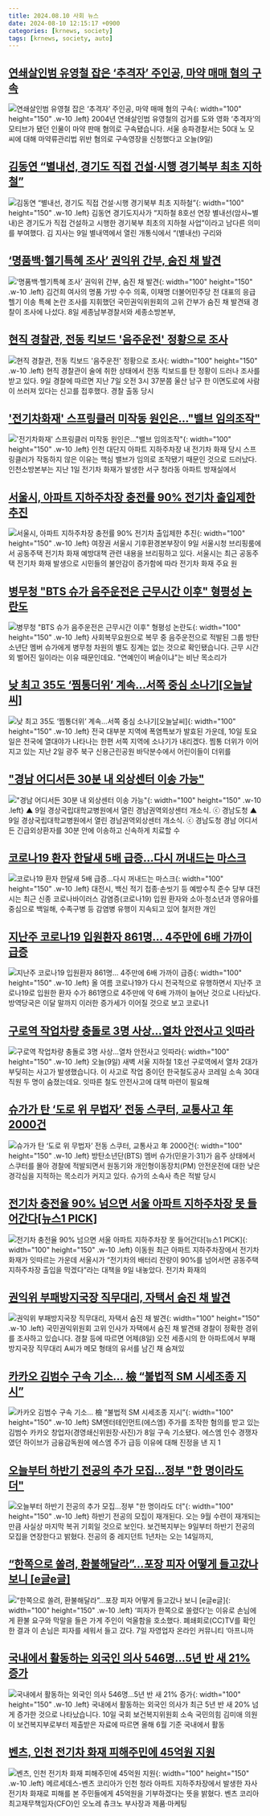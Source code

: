 ```yaml
---
title: 2024.08.10 사회 뉴스
date: 2024-08-10 12:15:17 +0900
categories: [krnews, society]
tags: [krnews, society, auto]
---
```

## [연쇄살인범 유영철 잡은 ‘추격자’ 주인공, 마약 매매 혐의 구속](https://n.news.naver.com/mnews/article/056/0011778057)

![연쇄살인범 유영철 잡은 ‘추격자’ 주인공, 마약 매매 혐의 구속](https://mimgnews.pstatic.net/image/origin/056/2024/08/09/11778057.jpg?type=nf220_150){: width="100" height="150" .w-10 .left}
2004년 연쇄살인범 유영철의 검거를 도와 영화 ‘추격자’의 모티브가 됐던 인물이 마약 판매 혐의로 구속됐습니다. 서울 송파경찰서는 50대 노 모 씨에 대해 마약류관리법 위반 혐의로 구속영장을 신청했다고 오늘(9일)

## [김동연 “별내선, 경기도 직접 건설·시행 경기북부 최초 지하철”](https://n.news.naver.com/mnews/article/005/0001716945)

![김동연 “별내선, 경기도 직접 건설·시행 경기북부 최초 지하철”](https://mimgnews.pstatic.net/image/origin/005/2024/08/10/1716945.jpg?type=nf220_150){: width="100" height="150" .w-10 .left}
김동연 경기도지사가 “지하철 8호선 연장 별내선(암사~별내)은 경기도가 직접 건설하고 시행한 경기북부 최초의 지하철 사업”이라고 남다른 의미를 부여했다. 김 지사는 9일 별내역에서 열린 개통식에서 “(별내선) 구리와

## [‘명품백·헬기특혜 조사’ 권익위 간부, 숨진 채 발견](https://n.news.naver.com/mnews/article/081/0003471107)

![‘명품백·헬기특혜 조사’ 권익위 간부, 숨진 채 발견](https://mimgnews.pstatic.net/image/origin/081/2024/08/09/3471107.jpg?type=nf220_150){: width="100" height="150" .w-10 .left}
김건희 여사의 명품 가방 수수 의혹, 이재명 더불어민주당 전 대표의 응급 헬기 이송 특혜 논란 조사를 지휘했던 국민권익위원회의 고위 간부가 숨진 채 발견돼 경찰이 조사에 나섰다. 8일 세종남부경찰서와 세종소방본부,

## [현직 경찰관, 전동 킥보드 '음주운전' 정황으로 조사](https://n.news.naver.com/mnews/article/018/0005808649)

![현직 경찰관, 전동 킥보드 '음주운전' 정황으로 조사](https://mimgnews.pstatic.net/image/origin/018/2024/08/09/5808649.jpg?type=nf220_150){: width="100" height="150" .w-10 .left}
현직 경찰관이 술에 취한 상태에서 전동 킥보드를 탄 정황이 드러나 조사를 받고 있다. 9일 경찰에 따르면 지난 7일 오전 3시 37분쯤 울산 남구 한 이면도로에 사람이 쓰러져 있다는 신고를 접후했다. 경찰 출동 당시

## ['전기차화재' 스프링클러 미작동 원인은…"밸브 임의조작"](https://n.news.naver.com/mnews/article/001/0014865414)

!['전기차화재' 스프링클러 미작동 원인은…"밸브 임의조작"](https://mimgnews.pstatic.net/image/origin/001/2024/08/09/14865414.jpg?type=nf220_150){: width="100" height="150" .w-10 .left}
인천 대단지 아파트 지하주차장 내 전기차 화재 당시 스프링클러가 작동하지 않은 이유는 핵심 밸브가 임의로 조작됐기 때문인 것으로 드러났다. 인천소방본부는 지난 1일 전기차 화재가 발생한 서구 청라동 아파트 방재실에서

## [서울시, 아파트 지하주차장 충전률 90% 전기차 출입제한 추진](https://n.news.naver.com/mnews/article/003/0012719894)

![서울시, 아파트 지하주차장 충전률 90% 전기차 출입제한 추진](https://mimgnews.pstatic.net/image/origin/003/2024/08/09/12719894.jpg?type=nf220_150){: width="100" height="150" .w-10 .left}
여장권 서울시 기후환경본부장이 9일 서울시청 브리핑룸에서 공동주택 전기차 화재 예방대책 관련 내용을 브리핑하고 있다. 서울시는 최근 공동주택 전기차 화재 발생으로 시민들의 불안감이 증가함에 따라 전기차 화재 주요 원

## [병무청 "BTS 슈가 음주운전은 근무시간 이후" 형평성 논란도](https://n.news.naver.com/mnews/article/057/0001834717)

![병무청 "BTS 슈가 음주운전은 근무시간 이후" 형평성 논란도](https://mimgnews.pstatic.net/image/origin/057/2024/08/09/1834717.jpg?type=nf220_150){: width="100" height="150" .w-10 .left}
사회복무요원으로 복무 중 음주운전으로 적발된 그룹 방탄소년단 멤버 슈가에게 병무청 차원의 별도 징계는 없는 것으로 확인됐습니다. 근무 시간 외 벌어진 일이라는 이유 때문인데요. "연예인이 벼슬이냐"는 비난 목소리가

## [낮 최고 35도 ‘찜통더위’ 계속…서쪽 중심 소나기[오늘날씨]](https://n.news.naver.com/mnews/article/022/0003958785)

![낮 최고 35도 ‘찜통더위’ 계속…서쪽 중심 소나기[오늘날씨]](https://mimgnews.pstatic.net/image/origin/022/2024/08/10/3958785.jpg?type=nf220_150){: width="100" height="150" .w-10 .left}
전국 대부분 지역에 폭염특보가 발효된 가운데, 10일 토요일은 전국에 열대야가 나타나는 한편 서쪽 지역에 소나기가 내리겠다. 찜통 더위가 이어지고 있는 지난 2일 광주 북구 신용근린공원 바닥분수에서 어린이들이 더위를

## ["경남 어디서든 30분 내 외상센터 이송 가능"](https://n.news.naver.com/mnews/article/047/0002442506)

!["경남 어디서든 30분 내 외상센터 이송 가능"](https://mimgnews.pstatic.net/image/origin/047/2024/08/09/2442506.jpg?type=nf220_150){: width="100" height="150" .w-10 .left}
▲ 9일 경상국립대학교병원에서 열린 경남권역외상센터 개소식. ⓒ 경남도청 ▲ 9일 경상국립대학교병원에서 열린 경남권역외상센터 개소식. ⓒ 경남도청 경남 어디서든 긴급외상환자를 30분 안에 이송하고 신속하게 치료할 수

## [코로나19 환자 한달새 5배 급증…다시 꺼내드는 마스크](https://n.news.naver.com/mnews/article/002/0002345266)

![코로나19 환자 한달새 5배 급증…다시 꺼내드는 마스크](https://mimgnews.pstatic.net/image/origin/002/2024/08/09/2345266.jpg?type=nf220_150){: width="100" height="150" .w-10 .left}
대전시, 백신 적기 접종·손씻기 등 예방수칙 준수 당부 대전시는 최근 신종 코로나바이러스 감염증(코로나19) 입원 환자와 소아·청소년과 영유아를 중심으로 백일해, 수족구병 등 감염병 유행이 지속되고 있어 철저한 개인

## [지난주 코로나19 입원환자 861명… 4주만에 6배 가까이 급증](https://n.news.naver.com/mnews/article/011/0004378186)

![지난주 코로나19 입원환자 861명… 4주만에 6배 가까이 급증](https://mimgnews.pstatic.net/image/origin/011/2024/08/09/4378186.jpg?type=nf220_150){: width="100" height="150" .w-10 .left}
올 여름 코로나19가 다시 전국적으로 유행하면서 지난주 코로나19로 입원한 환자 수가 861명으로 4주만에 약 6배 가까이 늘어난 것으로 나타났다. 방역당국은 이달 말까지 이러한 증가세가 이어질 것으로 보고 코로나1

## [구로역 작업차량 충돌로 3명 사상…열차 안전사고 잇따라](https://n.news.naver.com/mnews/article/422/0000675609)

![구로역 작업차량 충돌로 3명 사상…열차 안전사고 잇따라](https://mimgnews.pstatic.net/image/origin/422/2024/08/09/675609.jpg?type=nf220_150){: width="100" height="150" .w-10 .left}
오늘(9일) 새벽 서울 지하철 1호선 구로역에서 열차 2대가 부딪히는 사고가 발생했습니다. 이 사고로 작업 중이던 한국철도공사 코레일 소속 30대 직원 두 명이 숨졌는데요. 잇따른 철도 안전사고에 대책 마련이 필요해

## [슈가가 탄 ‘도로 위 무법자’ 전동 스쿠터, 교통사고 年 2000건](https://n.news.naver.com/mnews/article/005/0001716749)

![슈가가 탄 ‘도로 위 무법자’ 전동 스쿠터, 교통사고 年 2000건](https://mimgnews.pstatic.net/image/origin/005/2024/08/09/1716749.jpg?type=nf220_150){: width="100" height="150" .w-10 .left}
방탄소년단(BTS) 멤버 슈가(민윤기·31)가 음주 상태에서 스쿠터를 몰아 경찰에 적발되면서 원동기와 개인형이동장치(PM) 안전운전에 대한 낮은 경각심을 지적하는 목소리가 커지고 있다. 슈가의 소속사 측은 적발 당시

## [전기차 충전율 90% 넘으면 서울 아파트 지하주차장 못 들어간다[뉴스1 PICK]](https://n.news.naver.com/mnews/article/421/0007721564)

![전기차 충전율 90% 넘으면 서울 아파트 지하주차장 못 들어간다[뉴스1 PICK]](https://mimgnews.pstatic.net/image/origin/421/2024/08/09/7721564.jpg?type=nf220_150){: width="100" height="150" .w-10 .left}
이동원 최근 아파트 지하주차장에서 전기차 화재가 잇따르는 가운데 서울시가 “전기차의 배터리 잔량이 90%를 넘어서면 공동주택 지하주차장 출입을 막겠다”라는 대책을 9일 내놓았다. 전기차 화재의

## [권익위 부패방지국장 직무대리, 자택서 숨진 채 발견](https://n.news.naver.com/mnews/article/422/0000675524)

![권익위 부패방지국장 직무대리, 자택서 숨진 채 발견](https://mimgnews.pstatic.net/image/origin/422/2024/08/09/675524.jpg?type=nf220_150){: width="100" height="150" .w-10 .left}
국민권익위원회 고위 인사가 자택에서 숨진 채 발견돼 경찰이 정확한 경위를 조사하고 있습니다. 경찰 등에 따르면 어제(8일) 오전 세종시의 한 아파트에서 부패방지국장 직무대리 A씨가 메모 형태의 유서를 남긴 채 숨져있

## [카카오 김범수 구속 기소… 檢 “불법적 SM 시세조종 지시”](https://n.news.naver.com/mnews/article/020/0003581012)

![카카오 김범수 구속 기소… 檢 “불법적 SM 시세조종 지시”](https://mimgnews.pstatic.net/image/origin/020/2024/08/09/3581012.jpg?type=nf220_150){: width="100" height="150" .w-10 .left}
SM엔터테인먼트(에스엠) 주가를 조작한 혐의를 받고 있는 김범수 카카오 창업자(경영쇄신위원장·사진)가 8일 구속 기소됐다. 에스엠 인수 경쟁자였던 하이브가 금융감독원에 에스엠 주가 급등 이유에 대해 진정을 낸 지 1

## [오늘부터 하반기 전공의 추가 모집…정부 "한 명이라도 더"](https://n.news.naver.com/mnews/article/008/0005074984)

![오늘부터 하반기 전공의 추가 모집…정부 "한 명이라도 더"](https://mimgnews.pstatic.net/image/origin/008/2024/08/09/5074984.jpg?type=nf220_150){: width="100" height="150" .w-10 .left}
하반기 전공의 모집이 재개된다. 오는 9월 수련이 재개되는 만큼 사실상 마지막 복귀 기회일 것으로 보인다. 보건복지부는 9일부터 하반기 전공의 모집을 연장한다고 밝혔다. 전공의 중 레지던트 1년차는 오는 14일까지,

## [“한쪽으로 쏠려, 환불해달라”…포장 피자 어떻게 들고갔나 보니 [e글e글]](https://n.news.naver.com/mnews/article/020/0003581100)

![“한쪽으로 쏠려, 환불해달라”…포장 피자 어떻게 들고갔나 보니 [e글e글]](https://mimgnews.pstatic.net/image/origin/020/2024/08/09/3581100.jpg?type=nf220_150){: width="100" height="150" .w-10 .left}
‘피자가 한쪽으로 쏠렸다’는 이유로 손님에게 환불 요구와 막말을 들은 가게 주인이 억울함을 호소했다. 폐쇄회로(CC)TV를 확인한 결과 이 손님은 피자를 세워서 들고 갔다. 7일 자영업자 온라인 커뮤니티 ‘아프니까

## [국내에서 활동하는 외국인 의사 546명…5년 반 새 21% 증가](https://n.news.naver.com/mnews/article/374/0000396984)

![국내에서 활동하는 외국인 의사 546명…5년 반 새 21% 증가](https://mimgnews.pstatic.net/image/origin/374/2024/08/10/396984.jpg?type=nf220_150){: width="100" height="150" .w-10 .left}
국내에서 활동하는 외국인 의사가 최근 5년 반 새 20% 넘게 증가한 것으로 나타났습니다. 10일 국회 보건복지위원회 소속 국민의힘 김미애 의원이 보건복지부로부터 제출받은 자료에 따르면 올해 6월 기준 국내에서 활동

## [벤츠, 인천 전기차 화재 피해주민에 45억원 지원](https://n.news.naver.com/mnews/article/277/0005457444)

![벤츠, 인천 전기차 화재 피해주민에 45억원 지원](https://mimgnews.pstatic.net/image/origin/277/2024/08/09/5457444.jpg?type=nf220_150){: width="100" height="150" .w-10 .left}
메르세데스-벤츠 코리아가 인천 청라 아파트 지하주차장에서 발생한 자사 전기차 화재로 피해를 본 주민들에게 45억원을 기부하겠다는 뜻을 밝혔다. 벤츠 코리아 최고재무책임자(CFO)인 오노레 츄크노 부사장과 제품·마케팅

